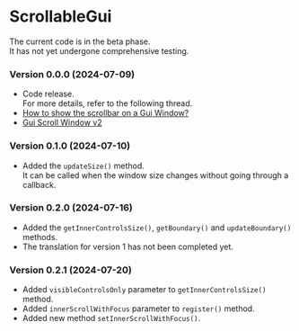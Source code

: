 # ScrollableGui
The current code is in the beta phase.  
It has not yet undergone comprehensive testing.
### Version 0.0.0 (2024-07-09)
 - Code release.  
 For more details, refer to the following thread.  
  - [How to show the scrollbar on a Gui Window?](https://www.autohotkey.com/boards/viewtopic.php?f=82&t=131307)
  - [Gui Scroll Window v2](https://www.autohotkey.com/boards/viewtopic.php?f=82&t=133676)
### Version 0.1.0 (2024-07-10)
- Added the `updateSize()` method.  
It can be called when the window size changes without going through a callback.
### Version 0.2.0 (2024-07-16)
- Added the `getInnerControlsSize()`, `getBoundary()` and `updateBoundary()` methods.
- The translation for version 1 has not been completed yet.
### Version 0.2.1 (2024-07-20)
 - Added `visibleControlsOnly` parameter to `getInnerControlsSize()` method.
- Added `innerScrollWithFocus` parameter to `register()` method.
- Added new method `setInnerScrollWithFocus()`.
